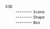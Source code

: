 `X3D`  
&emsp;&emsp; -------- `Scene`  
&emsp;&emsp; -------- `Shape`  
&emsp;&emsp; -------- `Box`  



